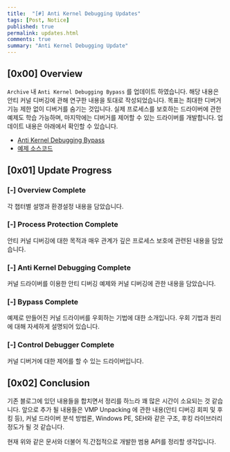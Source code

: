 ```yaml
---
title:  "[#] Anti Kernel Debugging Updates"
tags: [Post, Notice]
published: true
permalink: updates.html
comments: true
summary: "Anti Kernel Debugging Update"
---
```


## [0x00] Overview

`Archive` 내 `Anti Kernel Debugging Bypass` 를 업데이트 하였습니다. 해당 내용은 안티 커널 디버깅에 관해 연구한 내용을 토대로 작성되었습니다. 목표는 최대한 디버거 기능 제한 없이 디버거를 숨기는 것입니다. 실제 프로세스를 보호하는 드라이버에 관한 예제도 학습 가능하며, 마지막에는 디버거를 제어할 수 있는 드라이버를 개발합니다.
업데이트 내용은 아래에서 확인할 수 있습니다.

- <a href="https://shhoya.github.io/antikernel_introduction.html">Anti Kernel Debugging Bypass</a>
- <a href="https://shhoya.github.io/Examples">예제 소스코드</a>



## [0x01] Update Progress

### [-] Overview Complete

각 챕터별 설명과 환경설정 내용을 담았습니다.



### [-] Process Protection Complete

안티 커널 디버깅에 대한 목적과 매우 관계가 깊은 프로세스 보호에 관련된 내용을 담았습니다.



### [-] Anti Kernel Debugging Complete

커널 드라이버를 이용한 안티 디버깅 예제와 커널 디버깅에 관한 내용을 담았습니다.



### [-] Bypass Complete

예제로 만들어진 커널 드라이버를 우회하는 기법에 대한 소개입니다. 우회 기법과 원리에 대해 자세하게 설명되어 있습니다.



### [-] Control Debugger Complete

커널 디버거에 대한 제어를 할 수 있는 드라이버입니다.



## [0x02] Conclusion

기존 블로그에 있던 내용들을 합치면서 정리를 하느라 꽤 많은 시간이 소요되는 것 같습니다.
앞으로 추가 될 내용들은 VMP Unpacking 에 관한 내용(안티 디버깅 회피 및 후킹 등), 커널 드라이버 분석 방법론, Windows PE, SEH와 같은 구조, 후킹 라이브러리 정도가 될 것 같습니다. 

현재 위와 같은 문서와 더불어 직.간접적으로 개발한 범용 API를 정리할 생각입니다.



